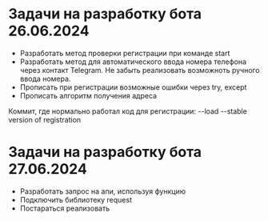 # Задачи на разработку бота 26.06.2024

- Разработать метод проверки регистрации при команде start
- Разработать метод для автоматического ввода номера телефона через контакт Telegram. Не забыть реализовать возможноть ручного ввода номера.
- Прописать при регистрации возможные ошибки через try, except
- Прописать алгоритм получения адреса

Коммит, где нормально работал код для регистрации:
--load --stable version of registration

# Задачи на разработку бота 27.06.2024

- Разработать запрос на апи, используя функцию
- Подключить библиотеку request
- Постараться реализовать
